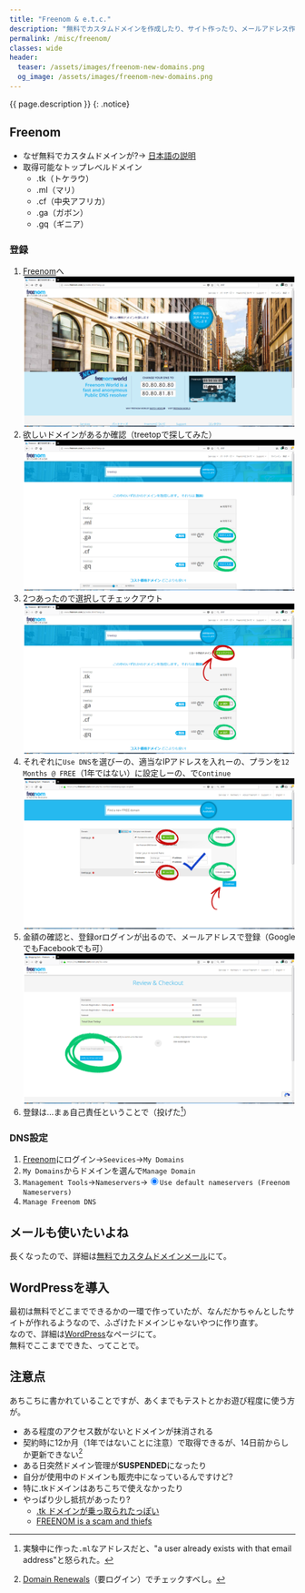 ```yaml
---
title: "Freenom & e.t.c."
description: "無料でカスタムドメインを作成したり、サイト作ったり、メールアドレス作ったり。ただ、あまりよろしくないことをあちこちで書かれているみたいなので、やっぱりお遊び用、テスト用なのかな、と。"
permalink: /misc/freenom/
classes: wide
header:
  teaser: /assets/images/freenom-new-domains.png
  og_image: /assets/images/freenom-new-domains.png
---
```

{{ page.description }}
{: .notice}

## Freenom

+ なぜ無料でカスタムドメインが?→ [日本語の説明](http://www.freenom.com/ja/aboutfreenom.html)
+ 取得可能なトップレベルドメイン
  + .tk（トケラウ）
  + .ml（マリ）
  + .cf（中央アフリカ）
  + .ga（ガボン）
  + .gq（ギニア）

### 登録

1. [Freenom](http://www.freenom.com/ja/index.html?lang=ja)へ  
[![Freenom Jp site](/assets/images/freenom-top.png)](/assets/images/freenom-top.png)
1. 欲しいドメインがあるか確認（treetopで探してみた）  
[![Freenom new domain list](/assets/images/freenom-new-domains.png)](/assets/images/freenom-new-domains.png)
1. 2つあったので選択してチェックアウト  
[![Freenom new domain list](/assets/images/freenom-checkout.png)](/assets/images/freenom-checkout.png)
1. それぞれに`Use DNS`を選びーの、適当なIPアドレスを入れーの、プランを`12 Months @ FREE`（1年ではない）に設定しーの、で`Continue`  
[![Freenom select plan](/assets/images/freenom-select-plan.png)](/assets/images/freenom-select-plan.png)
1. 金額の確認と、登録orログインが出るので、メールアドレスで登録（GoogleでもFacebookでも可）  
[![Freenom review](/assets/images/freenom-review.png)](/assets/images/freenom-review.png)
1. 登録は…まぁ自己責任ということで（投げた[^register]）

### DNS設定

1. [Freenom](http://www.freenom.com/ja/index.html?lang=ja)にログイン→`Seevices`→`My Domains`
1. `My Domains`からドメインを選んで`Manage Domain`<i class="fas fa-cog"></i>
1. `Management Tools`→`Nameservers`→<input type="radio" name="nameservers" value="true" checked="checked">`Use default nameservers (Freenom Nameservers)`
1. `Manage Freenom DNS`

[^register]: 実験中に作った`.ml`なアドレスだと、"a user already exists with that email address"と怒られた。

## メールも使いたいよね

長くなったので、詳細は[無料でカスタムドメインメール](/misc/xrea-mail/)にて。
 
## WordPressを導入

最初は無料でどこまでできるかの一環で作っていたが、なんだかちゃんとしたサイトが作れるようなので、ふざけたドメインじゃないやつに作り直す。  
なので、詳細は[WordPress](/sitesystem/wordpress/)なページにて。  
無料でここまでできた、ってことで。

## 注意点

あちこちに書かれていることですが、あくまでもテストとかお遊び程度に使う方が。

+ ある程度のアクセス数がないとドメインが抹消される
+ 契約時に12か月（1年ではないことに注意）で取得できるが、14日前からしか更新できない[^renew]
+ ある日突然ドメイン管理が**SUSPENDED**になったり
+ 自分が使用中のドメインも販売中になっているんですけど?
+ 特に.tkドメインはあちこちで使えなかったり
+ やっぱり少し抵抗があったり?
  + [.tk ドメインが乗っ取られたっぽい](https://blog.kksg.net/posts/tk-domain-fraud)
  + [FREENOM is a scam and thiefs](https://www.namepros.com/threads/freenom-is-a-scam-and-thiefs.938824/)
  
[^renew]: [Domain Renewals](https://my.freenom.com/domains.php?a=renewals)（要ログイン）でチェックすべし。
